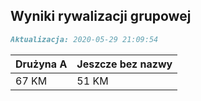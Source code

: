 ## Wyniki rywalizacji grupowej

```markdown
Aktualizacja: 2020-05-29 21:09:54
```

Drużyna A | Jeszcze bez nazwy
------------ | -------------
 67 KM | 51 KM